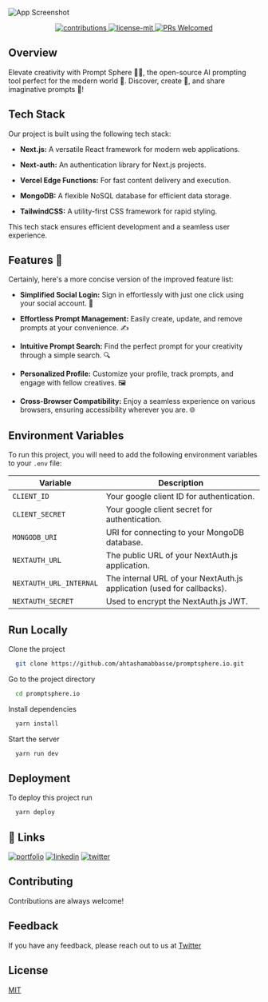 ![App Screenshot](https://github.com/ahtashamabbasse/promptsphere.io/assets/25702074/8a31c6af-0071-43df-beff-02560a72fbfe)
<p align="center">
  <a href="https://github.com/ahtashamabbasse/promptsphere.io">
    <img src="https://img.shields.io/badge/contributions-welcome-brightgreen.svg" alt="contributions" />
  </a>
  <a href="https://github.com/ahtashamabbasse/promptsphere.io/license.md">
    <img src="https://img.shields.io/badge/License-MIT-yellow.svg" alt="license-mit" />
  </a>
    <a href="https://github.com/ahtashamabbasse/promptsphere.io/pull">
    <img src="https://img.shields.io/badge/PRs-welcome-brightgreen.svg?style=flat-square" alt="PRs Welcomed">
    </a>

</p>


## Overview

Elevate creativity with Prompt Sphere 🚀🔥, the open-source AI prompting tool perfect for the modern world 🌆. Discover, create 🎨, and share imaginative prompts 🌟!


## Tech Stack

Our project is built using the following tech stack:

- **Next.js:** A versatile React framework for modern web applications.

- **Next-auth:** An authentication library for Next.js projects.

- **Vercel Edge Functions:** For fast content delivery and execution.

- **MongoDB:** A flexible NoSQL database for efficient data storage.

- **TailwindCSS:** A utility-first CSS framework for rapid styling.

This tech stack ensures efficient development and a seamless user experience.
## Features 🌟

Certainly, here's a more concise version of the improved feature list:

- **Simplified Social Login:** Sign in effortlessly with just one click using your social account. 🔐

- **Effortless Prompt Management:** Easily create, update, and remove prompts at your convenience. ✍️

- **Intuitive Prompt Search:** Find the perfect prompt for your creativity through a simple search. 🔍

- **Personalized Profile:** Customize your profile, track prompts, and engage with fellow creatives. 🖼️

- **Cross-Browser Compatibility:** Enjoy a seamless experience on various browsers, ensuring accessibility wherever you are. 🌐
## Environment Variables

To run this project, you will need to add the following environment variables to your `.env` file:

| Variable             | Description                                                                                           |
|----------------------|-------------------------------------------------------------------------------------------------------|
| `CLIENT_ID`          | Your google client ID for authentication.                                          |
| `CLIENT_SECRET`      | Your google client secret for authentication.                                      |
| `MONGODB_URI`        | URI for connecting to your MongoDB database.                                                        |
| `NEXTAUTH_URL`       | The public URL of your NextAuth.js application.                                                     |
| `NEXTAUTH_URL_INTERNAL` | The internal URL of your NextAuth.js application (used for callbacks).                            |
| `NEXTAUTH_SECRET`    | Used to encrypt the NextAuth.js JWT.                              |

## Run Locally

Clone the project

```bash
  git clone https://github.com/ahtashamabbasse/promptsphere.io.git
```

Go to the project directory

```bash
  cd promptsphere.io
```

Install dependencies

```bash
  yarn install
```

Start the server

```bash
  yarn run dev
```


## Deployment

To deploy this project run

```bash
  yarn deploy
```


## 🔗 Links
[![portfolio](https://img.shields.io/badge/Website-000?style=for-the-badge&logo=ko-fi&logoColor=white)](https://ahtashamabbas.com/)
[![linkedin](https://img.shields.io/badge/linkedin-0A66C2?style=for-the-badge&logo=linkedin&logoColor=white)](https://www.linkedin.com/in/ahtashamabbasse/)
[![twitter](https://img.shields.io/badge/twitter-1DA1F2?style=for-the-badge&logo=twitter&logoColor=white)](https://twitter.com/ahtashamabbasse/)


## Contributing

Contributions are always welcome!



## Feedback

If you have any feedback, please reach out to us at [Twitter](https://twitter.com/ahtashamabbasse)
## License

[MIT](https://choosealicense.com/licenses/mit/)


